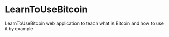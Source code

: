 LearnToUseBitcoin
=================

LearnToUseBitcoin web application to teach what is Bitcoin and how to use it by example
